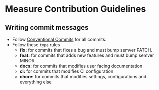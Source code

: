 # Measure Contribution Guidelines

## Writing commit messages

- Follow [Conventional Commits](https://www.conventionalcommits.org/en/v1.0.0/) for all commits.
- Follow these `type` rules
    - **fix:** for commits that fixes a bug and must bump semver PATCH.
    - **feat:** for commits that adds new features and must bump semver MINOR
    - **docs:** for commits that modifies user facing documentation
    - **ci:** for commits that modifies CI configuration
    - **chore:** for commits that modifies settings, configurations and everything else